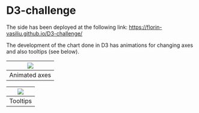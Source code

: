 # D3-challenge

The side has been deployed at the following link: https://florin-vasiliu.github.io/D3-challenge/

The development of the chart done in D3 has animations for changing axes and also tooltips (see below).

<img src="https://media.giphy.com/media/SXO5Ngugt6rkYWsto5/giphy.gif" class="js-lazy-loaded qa-js-lazy-loaded"> |
 ----------------|
Animated axes|

<img src="https://media.giphy.com/media/jUKH6VPCuTCY92Jc28/giphy.gif" class="js-lazy-loaded qa-js-lazy-loaded">|
 ----------------|
Tooltips |
